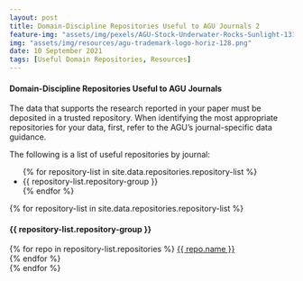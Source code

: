 ```yaml
---
layout: post
title: Domain-Discipline Repositories Useful to AGU Journals 2
feature-img: "assets/img/pexels/AGU-Stock-Underwater-Rocks-Sunlight-1314x400.jpg"
img: "assets/img/resources/agu-trademark-logo-horiz-128.png"
date: 10 September 2021
tags: [Useful Domain Repositories, Resources]
---
```


<h4>Domain-Discipline Repositories Useful to AGU Journals</h4>

<p>The data that supports the research reported in your paper must be deposited in a trusted repository. When identifying the most appropriate repositories for your data, first, refer to the AGU’s journal-specific data guidance.</p> 

The following is a list of useful repositories by journal:

<ul>
{% for repository-list in site.data.repositories.repository-list %}
    <li>{{ repository-list.repository-group }}</li>  
  {% endfor %}
</ul>

<p>
{% for repository-list in site.data.repositories.repository-list %}
    <h4>{{ repository-list.repository-group }}</h4>
        {% for repo in repository-list.repositories %}
          <a href="{{ repo.url }}">{{ repo.name }}</a>
          <br> 
        {% endfor %}     
          <br>     
  {% endfor %}
  </p>   
